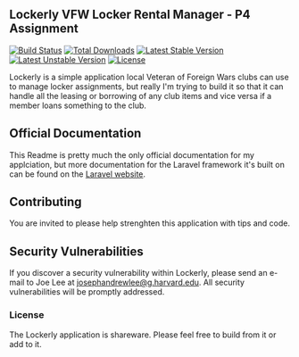 ## Lockerly VFW Locker Rental Manager - P4 Assignment

[![Build Status](https://travis-ci.org/laravel/framework.svg)](https://travis-ci.org/laravel/framework)
[![Total Downloads](https://poser.pugx.org/laravel/framework/d/total.svg)](https://packagist.org/packages/laravel/framework)
[![Latest Stable Version](https://poser.pugx.org/laravel/framework/v/stable.svg)](https://packagist.org/packages/laravel/framework)
[![Latest Unstable Version](https://poser.pugx.org/laravel/framework/v/unstable.svg)](https://packagist.org/packages/laravel/framework)
[![License](https://poser.pugx.org/laravel/framework/license.svg)](https://packagist.org/packages/laravel/framework)

Lockerly is a simple application local Veteran of Foreign Wars clubs can use to manage locker assignments, but really I'm trying to build it so that it can handle all the leasing or borrowing of any club items and vice versa if a member loans something to the club. 

## Official Documentation

This Readme is pretty much the only official documentation for my applciation, but more documentation for the Laravel framework it's built on can be found on the [Laravel website](http://laravel.com/docs).

## Contributing

You are invited to please help strenghten this application with tips and code. 

## Security Vulnerabilities

If you discover a security vulnerability within Lockerly, please send an e-mail to Joe Lee at josephandrewlee@g.harvard.edu. All security vulnerabilities will be promptly addressed.

### License

The Lockerly application is shareware. Please feel free to build from it or add to it.
